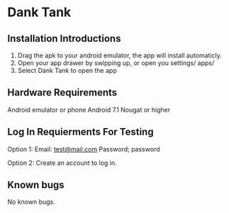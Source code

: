 Dank Tank
==============================

Installation Introductions 
--------------------------

1. Drag the apk to your android emulator, the app will install automaticly.
2. Open your app drawer by swipping up, or open you settings/ apps/
3. Select Dank Tank to open the app

Hardware Requirements
---------------------

Android emulator or phone
Android 7.1 Nougat or higher

Log In Requierments For Testing
-------------------------------

Option 1:
Email: test@mail.com
Password; password

Option 2:
Create an account to log in.


Known bugs
----------
No known bugs.



